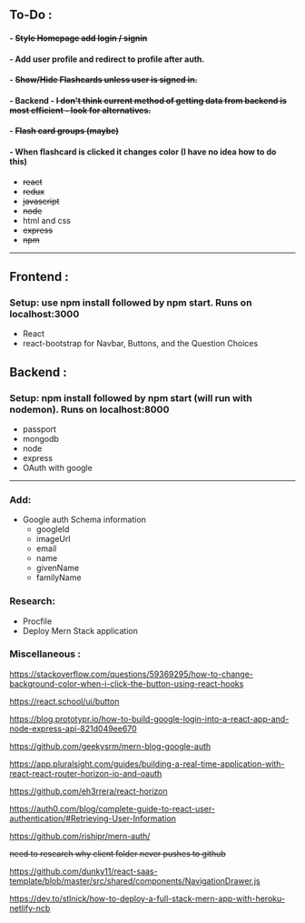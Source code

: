 ## To-Do :

#### - ~~Style Homepage add login / signin~~

#### - Add user profile and redirect to profile after auth.

#### - ~~Show/Hide Flashcards unless user is signed in.~~

#### - Backend - ~~I don't think current method of getting data from backend is most efficient - look for alternatives.~~

#### - ~~Flash card groups (maybe)~~

#### - When flashcard is clicked it changes color (I have no idea how to do this)

- ~~react~~
- ~~redux~~
- ~~javascript~~
- ~~node~~
- html and css
- ~~express~~
- ~~npm~~

---

## Frontend :

### Setup: use npm install followed by npm start. Runs on localhost:3000

- React
- react-bootstrap for Navbar, Buttons, and the Question Choices

## Backend :

### Setup: npm install followed by npm start (will run with nodemon). Runs on localhost:8000

- passport
- mongodb
- node
- express
- OAuth with google

---

### Add:

- Google auth Schema information
  - googleId
  - imageUrl
  - email
  - name
  - givenName
  - familyName

### Research:

- Procfile
- Deploy Mern Stack application

### Miscellaneous :

https://stackoverflow.com/questions/59369295/how-to-change-background-color-when-i-click-the-button-using-react-hooks

https://react.school/ui/button

https://blog.prototypr.io/how-to-build-google-login-into-a-react-app-and-node-express-api-821d049ee670

https://github.com/geekysrm/mern-blog-google-auth

https://app.pluralsight.com/guides/building-a-real-time-application-with-react-react-router-horizon-io-and-oauth

https://github.com/eh3rrera/react-horizon

https://auth0.com/blog/complete-guide-to-react-user-authentication/#Retrieving-User-Information

https://github.com/rishipr/mern-auth/

~~need to research why client folder never pushes to github~~

https://github.com/dunky11/react-saas-template/blob/master/src/shared/components/NavigationDrawer.js

https://dev.to/stlnick/how-to-deploy-a-full-stack-mern-app-with-heroku-netlify-ncb
